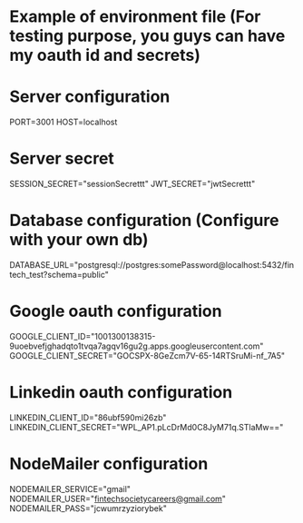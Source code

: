 # Example of environment file (For testing purpose, you guys can have my oauth id and secrets)

# Server configuration
PORT=3001
HOST=localhost

# Server secret
SESSION_SECRET="sessionSecrettt"
JWT_SECRET="jwtSecrettt"

# Database configuration (Configure with your own db)
DATABASE_URL="postgresql://postgres:somePassword@localhost:5432/fintech_test?schema=public" 

# Google oauth configuration
GOOGLE_CLIENT_ID="1001300138315-9uoebvefjghadqto1tvqa7agqv16gu2g.apps.googleusercontent.com"
GOOGLE_CLIENT_SECRET="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"

# Linkedin oauth configuration
LINKEDIN_CLIENT_ID="86ubf590mi26zb"
LINKEDIN_CLIENT_SECRET="WPL_AP1.pLcDrMd0C8JyM71q.STlaMw=="

# NodeMailer configuration
NODEMAILER_SERVICE="gmail"
NODEMAILER_USER="fintechsocietycareers@gmail.com"
NODEMAILER_PASS="jcwumrzyziorybek"
